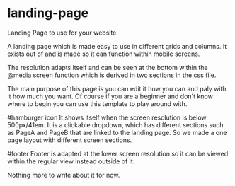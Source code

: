 # landing-page
Landing Page to use for your website.

A landing page which is made easy to use in different grids and columns.
It exists out of <divs> and is made so it can function within mobile screens.
  
The resolution adapts itself and can be seen at the bottom within the @media screen function which 
is derived in two sections in the css file.

The main purpose of this page is you can edit it how you can and paly with it how much you want.
Of course if you are a beginner and don't know where to begin you can use this template to play
around with.

#hamburger icon
It shows itself when the screen resolution is below 500px/41em. It is a clickable dropdown, which
has different sections such as PageA and PageB that are linked to the landing page. So we made
a one page layout with different screen sections.

#footer
Footer is adapted at the lower screen resolution so it can be viewed within the regular view 
instead outside of it.

Nothing more to write about it for now.
